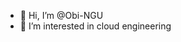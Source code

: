 - 👋 Hi, I’m @Obi-NGU
- 👀 I’m interested in cloud engineering

<!---
Obi-NGU/Obi-NGU is a ✨ special ✨ repository because its `README.md` (this file) appears on your GitHub profile.
You can click the Preview link to take a look at your changes.
--->
